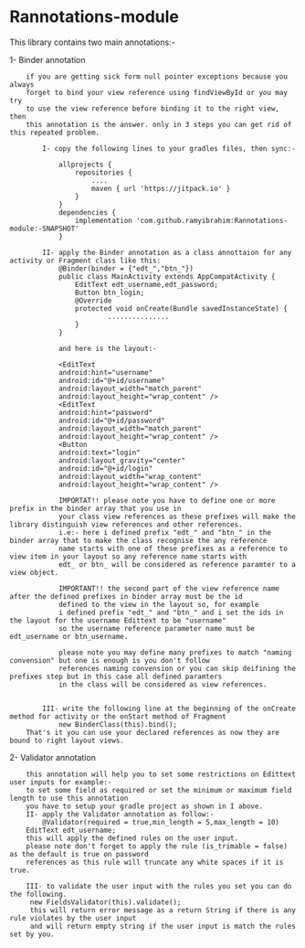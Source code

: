 # Rannotations-module
This library contains two main annotations:-

1- Binder annotation

		if you are getting sick form null pointer exceptions because you always 
		forget to bind your view reference using findViewById or you may try 
		to use the view reference before binding it to the right view, then 
		this annotation is the answer. only in 3 steps you can get rid of this repeated problem.
			
			I- copy the following lines to your gradles files, then sync:-
			
				allprojects {
					repositories {
						....
						maven { url 'https://jitpack.io' }
					}
				}
				dependencies {
					implementation 'com.github.ramyibrahim:Rannotations-module:-SNAPSHOT'
				}
			
			II- apply the Binder annotation as a class annottaion for any activity or Fragment class like this:
				@Binder(binder = {"edt_","btn_"})
				public class MainActivity extends AppCompatActivity {
					EditText edt_username,edt_password;
					Button btn_login;
					@Override
					protected void onCreate(Bundle savedInstanceState) {
							...............
					}
				}
				
				and here is the layout:- 
				
				<EditText
				android:hint="username"
				android:id="@+id/username"
				android:layout_width="match_parent"
				android:layout_height="wrap_content" />
				<EditText
				android:hint="password"
				android:id="@+id/password"
				android:layout_width="match_parent"
				android:layout_height="wrap_content" />
				<Button
				android:text="login"
				android:layout_gravity="center"
				android:id="@+id/login"
				android:layout_width="wrap_content"
				android:layout_height="wrap_content" />
				
				IMPORTAT!! please note you have to define one or more prefix in the binder array that you use in 
				your class view references as these prefixes will make the library distinguish view references and other references.
				i.e:- here i defined prefix "edt_" and "btn_" in the binder array that to make the class recognise the any reference
				name starts with one of these prefixes as a reference to view item in your layout so any reference name starts with 
				edt_ or btn_ will be considered as reference paramter to a view object.
				
				IMPORTANT!! the second part of the view reference name after the defined prefixes in binder array must be the id
				defined to the view in the layout so, for example
				i defined prefix "edt_" and "btn_" and i set the ids in the layout for the username Edittext to be "username"
				so the username reference parameter name must be edt_username or btn_username.
				
				please note you may define many prefixes to match "naming convension" but one is enough is you don't follow
				references naming convension or you can skip deifining the prefixes step but in this case all defined paramters
				in the class will be considered as view references.
			
			
			III- write the following line at the beginning of the onCreate method for activity or the onStart method of Fragment
				new BinderClass(this).bind();
	  	That's it you can use your declared references as now they are bound to right layout views. 
			
2- Validator annotation

 		this annotation will help you to set some restrictions on Edittext user inputs for example:-
		to set some field as required or set the minimum or maximum field length to use this annotation
		you have to setup your gradle project as shown in I above.
		II- apply the Validator annotation as follow:-
			@Validator(required = true,min_length = 5,max_length = 10)
    	EditText edt_username;
		this will apply the defined rules on the user input.
		please note don't forget to apply the rule (is_trimable = false) as the default is true on password 
		references as this rule will truncate any white spaces if it is true.
		
		III- to validate the user input with the rules you set you can do the following.
		 new FieldsValidator(this).validate();
		 this will return error message as a return String if there is any rule violates by the user input
		 and will return empty string if the user input is match the rules set by you.
